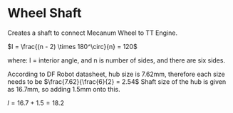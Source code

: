 # Wheel Shaft

Creates a shaft to connect Mecanum Wheel to TT Engine.

$I = \frac{(n - 2) \times 180^\circ}{n} = 120$

where: I = interior angle, and n is number of sides, and there are six sides.

According to DF Robot datasheet, hub size is 7.62mm, therefore each size needs to be 
$\frac{7.62}{\frac{6}{2} = 2.54$ Shaft size of the hub is given as 16.7mm, so adding 1.5mm onto this.

$l = 16.7 + 1.5 = 18.2$

